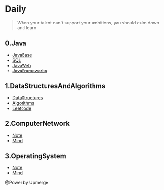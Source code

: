 # Daily
> When your talent can't support your ambitions, you should calm down and learn
## 0.Java
+ [JavaBase](https://github.com/Upmerge/Daily/tree/master/0.Java/0.JavaBase)
+ [SQL](https://github.com/Upmerge/Daily/tree/master/0.Java/1.Sql)
+ [JavaWeb](https://github.com/Upmerge/Daily/tree/master/0.Java/2.JavaWeb)
+ [JavaFrameworks](https://github.com/Upmerge/Daily/tree/master/0.Java/3.JavaFrameworks)
## 1.DataStructuresAndAlgorithms
+ [DataStructures](https://github.com/Upmerge/Daily/tree/master/1.DataStructuresAndAlgorithms/0.DateStructures)
+ [Algorithms](https://github.com/Upmerge/Daily/tree/master/1.DataStructuresAndAlgorithms/1.Algorithms)
+ [Leetcode](https://github.com/Upmerge/Daily/tree/master/1.DataStructuresAndAlgorithms/2.Leetcode)
## 2.ComputerNetwork
+ [Note](https://github.com/Upmerge/Daily/tree/master/2.ComputerNetwork/0.Note)
+ [Mind](https://github.com/Upmerge/Daily/tree/master/2.ComputerNetwork/1.Mind)
## 3.OperatingSystem
+ [Note](https://github.com/Upmerge/Daily/tree/master/3.OperatingSystem/0.Note)
+ [Mind](https://github.com/Upmerge/Daily/tree/master/3.OperatingSystem/1.Mind)


@Power by Upmerge